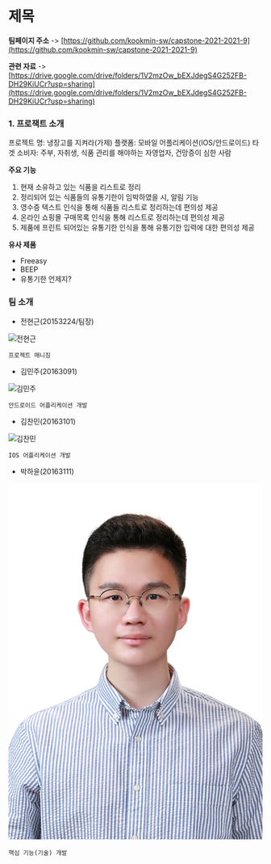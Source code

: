 # 제목

**팀페이지 주소** -> [https://github.com/kookmin-sw/capstone-2021-2021-9](https://github.com/kookmin-sw/capstone-2021-2021-9)

**관련 자료** -> [https://drive.google.com/drive/folders/1V2mzOw_bEXJdegS4G252FB-DH29KiUCr?usp=sharing](https://drive.google.com/drive/folders/1V2mzOw_bEXJdegS4G252FB-DH29KiUCr?usp=sharing)

### 1. 프로잭트 소개

프로젝트 명: 냉장고를 지켜라(가제)
플랫폼: 모바일 어플리케이션(IOS/안드로이드)
타겟 소비자: 주부, 자취생, 식품 관리를 해야하는 자영업자, 건망증이 심한 사람

**주요 기능**

1. 현재 소유하고 있는 식품을 리스트로 정리
2. 정리되어 있는 식품들의 유통기한이 임박하였을 시, 알림 기능
3. 영수증 텍스트 인식을 통해 식품들 리스트로 정리하는데 편의성 제공
4. 온라인 쇼핑몰 구매목록 인식을 통해 리스트로 정리하는데 편의성 제공
5. 제품에 프린트 되어있는 유통기한 인식을 통해 유통기한 입력에 대한 편의성 제공

**유사 제품**

- Freeasy
- BEEP
- 유통기한 언제지?

### 팀 소개

- 전현근(20153224/팀장)

![전현근](%E1%84%8C%E1%85%A6%E1%84%86%E1%85%A9%E1%86%A8%203d6a6d01a1784a08b6b3fe0b71514c5b/KakaoTalk_20210409_000232109.jpg)

```
프로젝트 매니징
```

- 김민주(20163091)

![김민주](%E1%84%8C%E1%85%A6%E1%84%86%E1%85%A9%E1%86%A8%203d6a6d01a1784a08b6b3fe0b71514c5b/_-KakaoTalk_20210404_211047435_01.jpg)

```
안드로이드 어플리케이션 개발
```

- 김찬민(20163101)

![김찬민](%E1%84%8C%E1%85%A6%E1%84%86%E1%85%A9%E1%86%A8%203d6a6d01a1784a08b6b3fe0b71514c5b/KakaoTalk_20210404_210623886.jpg)

```
IOS 어플리케이션 개발
```

- 박하윤(20163111)

![박하윤](/docs/team_img/KakaoTalk_20210404_210423322.jpg)

```
핵심 기능(기술) 개발
```
